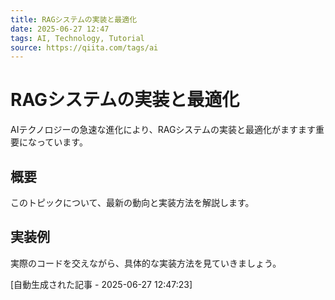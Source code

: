 ```yaml
---
title: RAGシステムの実装と最適化
date: 2025-06-27 12:47
tags: AI, Technology, Tutorial
source: https://qiita.com/tags/ai
---
```


# RAGシステムの実装と最適化

AIテクノロジーの急速な進化により、RAGシステムの実装と最適化がますます重要になっています。

## 概要

このトピックについて、最新の動向と実装方法を解説します。

## 実装例

実際のコードを交えながら、具体的な実装方法を見ていきましょう。

[自動生成された記事 - 2025-06-27 12:47:23]